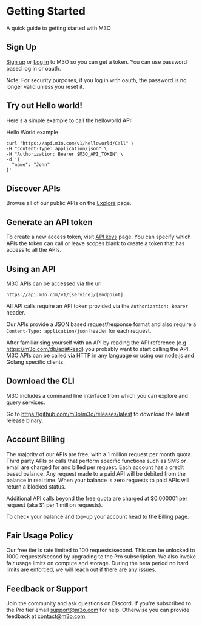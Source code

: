 # Getting Started

A quick guide to getting started with M3O

## Sign Up

[Sign up](https://m3o.com/register) or [Log in](https://m3o.com/login) to M3O so you can get a token. You can use password based log in or oauth.

Note: For security purposes, if you log in with oauth, the password is no longer valid unless you reset it.

## Try out Hello world!

Here's a simple example to call the helloworld API:

Hello World example

```shell
curl "https://api.m3o.com/v1/helloworld/Call" \
-H "Content-Type: application/json" \
-H "Authorization: Bearer $M3O_API_TOKEN" \
-d '{
  "name": "John"
}'
```

## Discover APIs

Browse all of our public APIs on the [Explore](https://m3o.com/explore) page.

## Generate an API token

To create a new access token, visit [API keys](https://m3o.com/account/keys) page. You can specify which APIs the token can call or leave scopes blank to create a token that has access to all the APIs.

## Using an API

M3O APIs can be accessed via the url 

```
https://api.m3o.com/v1/[service]/[endpoint]
```

All API calls require an API token provided via the `Authorization: Bearer` header. 

Our APIs provide a JSON based request/response format and also require a `Content-Type: application/json` header for each request.

After familiarising yourself with an API by reading the API reference (e.g https://m3o.com/db/api#Read) you probably want to start calling the API. M3O APIs can be called via HTTP in any language or using our node.js and Golang specific clients.

## Download the CLI

M3O includes a command line interface from which you can explore and query services. 

Go to https://github.com/m3o/m3o/releases/latest to download the latest release binary.

## Account Billing
The majority of our APIs are free, with a 1 million request per month quota. Third party APIs or calls that perform specific functions such as SMS or email are charged for and billed per request. Each account has a credit based balance. Any request made to a paid API will be debited from the balance in real time. When your balance is zero requests to paid APIs will return a blocked status.

Additional API calls beyond the free quota are charged at $0.000001 per request (aka $1 per 1 million requests). 

To check your balance and top-up your account head to the Billing page.

## Fair Usage Policy

Our free tier is rate limited to 100 requests/second. This can be unlocked to 1000 requests/second by upgrading to the Pro subscription. We also invoke fair usage limits on compute and storage. During the beta period no hard limits are enforced, we will reach out if there are any issues.

## Feedback or Support

Join the community and ask questions on Discord. If you're subscribed to the Pro tier email support@m3o.com for help. Otherwise you can provide feedback at contact@m3o.com.
